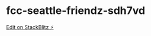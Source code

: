 # fcc-seattle-friendz-sdh7vd

[Edit on StackBlitz ⚡️](https://stackblitz.com/edit/fcc-seattle-friendz-sdh7vd)